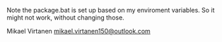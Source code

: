 Note the package.bat is set up based on my enviroment variables. So it might not work, without changing those.

Mikael Virtanen
mikael.virtanen150@outlook.com
